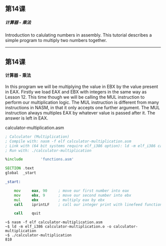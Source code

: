 ## 第14课

##### 计算器 - 乘法

Introduction to calulating numbers in assembly.  This tutorial describes a simple program to multiply two numbers together.

---

## 第14课

#### 计算器 - 乘法


In this program we will be multiplying the value in EBX by the value present in EAX.  Firstly we load EAX and EBX with integers in the same way as Lesson 12.  This time though we will be calling the MUL instruction to perform our multiplication logic.  The MUL instruction is different from many instructions in NASM, in that it only accepts one further argument.  The MUL instruction always multiples EAX by whatever value is passed after it.  The answer is left in EAX.

calculator-multiplication.asm
```asm
; Calculator (Multiplication)
; Compile with: nasm -f elf calculator-multiplication.asm
; Link with (64 bit systems require elf_i386 option): ld -m elf_i386 calculator-multiplication.o -o calculator-multiplication
; Run with: ./calculator-multiplication

%include        'functions.asm'

SECTION .text
global  _start

_start:

    mov     eax, 90     ; move our first number into eax
    mov     ebx, 9      ; move our second number into ebx
    mul     ebx         ; multiply eax by ebx
    call    iprintLF    ; call our integer print with linefeed function

    call    quit
```

```
~$ nasm -f elf calculator-multiplication.asm
~$ ld -m elf_i386 calculator-multiplication.o -o calculator-multiplication
~$ ./calculator-multiplication
810
```
